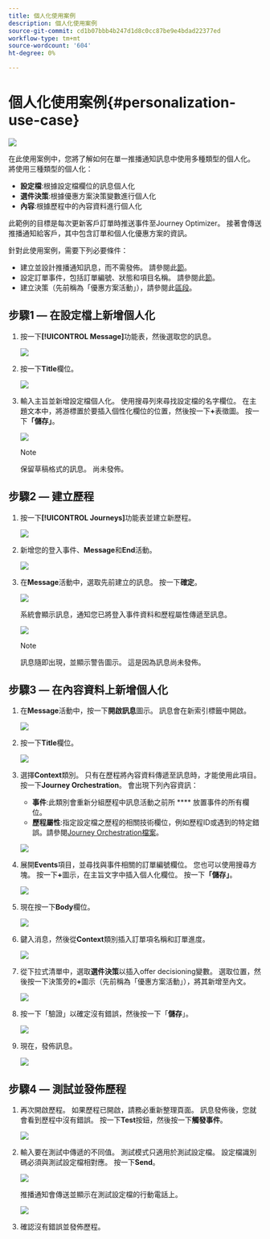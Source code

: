 ```yaml
---
title: 個人化使用案例
description: 個人化使用案例
source-git-commit: cd1b07bbb4b247d1d8c0cc87be9e4bdad22377ed
workflow-type: tm+mt
source-wordcount: '604'
ht-degree: 0%

---
```



# 個人化使用案例{#personalization-use-case}

![](../assets/do-not-localize/badge.png)

在此使用案例中，您將了解如何在單一推播通知訊息中使用多種類型的個人化。 將使用三種類型的個人化：

* **設定檔**:根據設定檔欄位的訊息個人化
* **選件決策**:根據優惠方案決策變數進行個人化
* **內容**:根據歷程中的內容資料進行個人化

此範例的目標是每次更新客戶訂單時推送事件至Journey Optimizer。 接著會傳送推播通知給客戶，其中包含訂單和個人化優惠方案的資訊。

針對此使用案例，需要下列必要條件：

* 建立並設計推播通知訊息，而不需發佈。 請參閱此[節](../create-message.md)。
* 設定訂單事件，包括訂單編號、狀態和項目名稱。 請參閱此[節](../event/about-events.md)。
* 建立決策（先前稱為「優惠方案活動」），請參閱此[區段](../offers/offer-activities/create-offer-activities.md)。

## 步驟1 — 在設定檔上新增個人化

1. 按一下&#x200B;**[!UICONTROL Message]**&#x200B;功能表，然後選取您的訊息。

   ![](assets/perso-uc.png)

1. 按一下&#x200B;**Title**&#x200B;欄位。

   ![](assets/perso-uc2.png)

1. 輸入主旨並新增設定檔個人化。 使用搜尋列來尋找設定檔的名字欄位。 在主題文本中，將游標置於要插入個性化欄位的位置，然後按一下&#x200B;**+**&#x200B;表徵圖。 按一下&#x200B;**「儲存」**。

   ![](assets/perso-uc3.png)

   >[!NOTE]
   >
   >保留草稿格式的訊息。 尚未發佈。

## 步驟2 — 建立歷程

1. 按一下&#x200B;**[!UICONTROL Journeys]**&#x200B;功能表並建立新歷程。

   ![](assets/perso-uc4.png)

1. 新增您的登入事件、**Message**&#x200B;和&#x200B;**End**&#x200B;活動。

   ![](assets/perso-uc5.png)

1. 在&#x200B;**Message**&#x200B;活動中，選取先前建立的訊息。 按一下&#x200B;**確定**。

   ![](assets/perso-uc6.png)

   系統會顯示訊息，通知您已將登入事件資料和歷程屬性傳遞至訊息。

   ![](assets/perso-uc7.png)

   >[!NOTE]
   >
   >訊息隨即出現，並顯示警告圖示。 這是因為訊息尚未發佈。

## 步驟3 — 在內容資料上新增個人化

1. 在&#x200B;**Message**&#x200B;活動中，按一下&#x200B;**開啟訊息**&#x200B;圖示。 訊息會在新索引標籤中開啟。

   ![](assets/perso-uc8.png)

1. 按一下&#x200B;**Title**&#x200B;欄位。

   ![](assets/perso-uc9.png)

1. 選擇&#x200B;**Context**&#x200B;類別。 只有在歷程將內容資料傳遞至訊息時，才能使用此項目。 按一下&#x200B;**Journey Orchestration**。 會出現下列內容資訊：

   * **事件**:此類別會重新分組歷程中訊息活動之前所 **** 放置事件的所有欄位。
   * **歷程屬性**:指定設定檔之歷程的相關技術欄位，例如歷程ID或遇到的特定錯誤。請參閱[Journey Orchestration檔案](https://experienceleague.adobe.com/docs/journeys/using/building-advanced-conditions-journeys/syntax/journey-properties.html#building-advanced-conditions-journeys)。

   ![](assets/perso-uc10.png)

1. 展開&#x200B;**Events**&#x200B;項目，並尋找與事件相關的訂單編號欄位。 您也可以使用搜尋方塊。 按一下&#x200B;**+**&#x200B;圖示，在主旨文字中插入個人化欄位。 按一下&#x200B;**「儲存」**。

   ![](assets/perso-uc11.png)

1. 現在按一下&#x200B;**Body**&#x200B;欄位。

   ![](assets/perso-uc12.png)

1. 鍵入消息，然後從&#x200B;**Context**&#x200B;類別插入訂單項名稱和訂單進度。

   ![](assets/perso-uc13.png)

1. 從下拉式清單中，選取&#x200B;**選件決策**&#x200B;以插入offer decisioning變數。 選取位置，然後按一下決策旁的&#x200B;**+**&#x200B;圖示（先前稱為「優惠方案活動」），將其新增至內文。

   ![](assets/perso-uc14.png)

1. 按一下「驗證」以確定沒有錯誤，然後按一下「**儲存**」。

   ![](assets/perso-uc15.png)

1. 現在，發佈訊息。

   ![](assets/perso-uc16.png)

## 步驟4 — 測試並發佈歷程

1. 再次開啟歷程。 如果歷程已開啟，請務必重新整理頁面。 訊息發佈後，您就會看到歷程中沒有錯誤。 按一下&#x200B;**Test**&#x200B;按鈕，然後按一下&#x200B;**觸發事件**。

   ![](assets/perso-uc17.png)

1. 輸入要在測試中傳遞的不同值。 測試模式只適用於測試設定檔。 設定檔識別碼必須與測試設定檔相對應。 按一下&#x200B;**Send**。

   ![](assets/perso-uc18.png)

   推播通知會傳送並顯示在測試設定檔的行動電話上。

   ![](assets/perso-uc19.png)

1. 確認沒有錯誤並發佈歷程。

